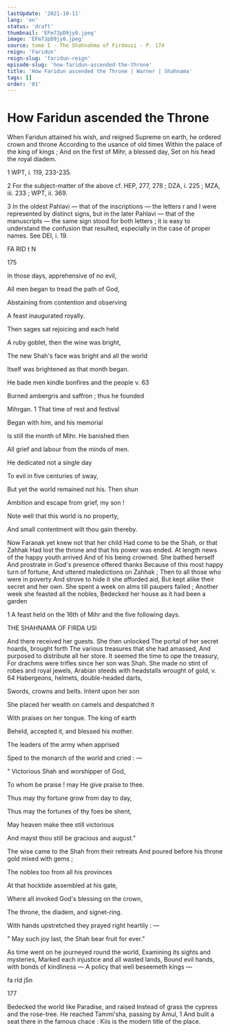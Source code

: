 ```yaml
---
lastUpdate: '2021-10-11'
lang: 'en'
status: 'draft'
thumbnail: 'EFm7JpD9jy8.jpeg'
image: 'EFm7JpD9jy8.jpeg'
source: tome I - The Shahnahma of Firdausi - P. 174
reign: 'Faridun'
reign-slug: 'faridun-reign'
episode-slug: 'how-faridun-ascended-the-throne'
title: 'How Faridun ascended the Throne | Warner | Shahnama'
tags: []
order: '01'
---
```


<!-- LTeX: language=en -->

# How Faridun ascended the Throne

When Faridun attained his wish, and reigned
Supreme on earth, he ordered crown and throne
According to the usance of old times
Within the palace of the king of kings ;
And on the first of Mihr, a blessed day,
Set on his head the royal diadem.

1 WPT, i. 119, 233-235.

2 For the subject-matter of the above cf. HEP, 277, 278 ; DZA, i.
225 ; MZA, iii. 233 ; WPT, ii. 369.

3 In the oldest Pahlavi — that of the inscriptions — the letters r and I
were represented by distinct signs, but in the later Pahlavi — that of
the manuscripts — the same sign stood for both letters ; it is easy to
understand the confusion that resulted, especially in the case of proper
names. See DEI, i. 19.

FA RID t N

175

In those days, apprehensive of no evil,

All men began to tread the path of God,

Abstaining from contention and observing

A feast inaugurated royally.

Then sages sat rejoicing and each held

A ruby goblet, then the wine was bright,

The new Shah's face was bright and all the world

Itself was brightened as that month began.

He bade men kindle bonfires and the people v. 63

Burned ambergris and saffron ; thus he founded

Mihrgan. 1 That time of rest and festival

Began with him, and his memorial

Is still the month of Mihr. He banished then

All grief and labour from the minds of men.

He dedicated not a single day

To evil in five centuries of sway,

But yet the world remained not his. Then shun

Ambition and escape from grief, my son !

Note well that this world is no property,

And small contentment wilt thou gain thereby.

Now Faranak yet knew not that her child
Had come to be the Shah, or that Zahhak
Had lost the throne and that his power was ended.
At length news of the happy youth arrived
And of his being crowned. She bathed herself
And prostrate in God's presence offered thanks
Because of this most happy turn of fortune,
And uttered maledictions on Zahhak ;
Then to all those who were in poverty
And strove to hide it she afforded aid,
But kept alike their secret and her own.
She spent a week on alms till paupers failed ;
Another week she feasted all the nobles,
Bedecked her house as it had been a garden

1 A feast held on the 16th of Mihr and the five following days.

THE SHAHNAMA OF FIRDA USl

And there received her guests. She then unlocked
The portal of her secret hoards, brought forth
The various treasures that she had amassed,
And purposed to distribute all her store.
It seemed the time to ope the treasury,
For drachms were trifles since her son was Shah.
She made no stint of robes and royal jewels,
Arabian steeds with headstalls wrought of gold,
v. 64 Habergeons, helmets, double-headed darts,

Swords, crowns and belts. Intent upon her son

She placed her wealth on camels and despatched it

With praises on her tongue. The king of earth

Beheld, accepted it, and blessed his mother.

The leaders of the army when apprised

Sped to the monarch of the world and cried : —

" Victorious Shah and worshipper of God,

To whom be praise ! may He give praise to thee.

Thus may thy fortune grow from day to day,

Thus may the fortunes of thy foes be shent,

May heaven make thee still victorious

And mayst thou still be gracious and august."

The wise came to the Shah from their retreats
And poured before his throne gold mixed with
gems ;

The nobles too from all his provinces

At that hocktide assembled at his gate,

Where all invoked God's blessing on the crown,

The throne, the diadem, and signet-ring.

With hands upstretched they prayed right heartily : —

" May such joy last, the Shah bear fruit for ever."

As time went on he journeyed round the world,
Examining its sights and mysteries,
Marked each injustice and all wasted lands,
Bound evil hands, with bonds of kindliness —
A policy that well beseemeth kings —

fa rId j5n

177

Bedecked the world like Paradise, and raised
Instead of grass the cypress and the rose-tree.
He reached Tammi'sha, passing by Amul, 1
And built a seat there in the famous chace :
Kiis is the modern title of the place.
